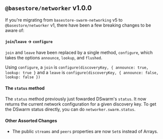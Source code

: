 ## `@basestore/networker` v1.0.0

If you're migrating from `basestore-swarm-networking` v5 to `@basestore/networker` v1, there have been a few breaking changes to be aware of:

#### `join`/`leave` -> `configure`
`join` and `leave` have been replaced by a single method, `configure`, which takes the options `announce`, `lookup`, and `flushed`. 

Using `configure`, a `join` is `configure(discoveryKey, { announce: true, lookup: true }` and a `leave` is `configure(discoveryKey, { announce: false, lookup: false })`

#### The `status` method
The `status` method previously just fowarded DSwarm's `status`. It now returns the current network configuration for a given discovery key. To get the DSwarm status directly, you can do `networker.swarm.status`.

#### Other Assorted Changes
* The public `streams` and `peers` properties are now `Set`s instead of Arrays.
